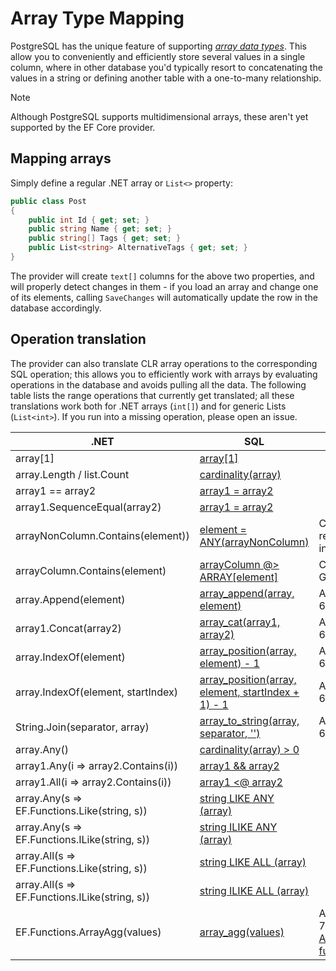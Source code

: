 # Array Type Mapping

PostgreSQL has the unique feature of supporting [*array data types*](https://www.postgresql.org/docs/current/static/arrays.html). This allow you to conveniently and efficiently store several values in a single column, where in other database you'd typically resort to concatenating the values in a string or defining another table with a one-to-many relationship.

> [!NOTE]
> Although PostgreSQL supports multidimensional arrays, these aren't yet supported by the EF Core provider.

## Mapping arrays

Simply define a regular .NET array or `List<>` property:

```c#
public class Post
{
    public int Id { get; set; }
    public string Name { get; set; }
    public string[] Tags { get; set; }
    public List<string> AlternativeTags { get; set; }
}
```

The provider will create `text[]` columns for the above two properties, and will properly detect changes in them - if you load an array and change one of its elements, calling `SaveChanges` will automatically update the row in the database accordingly.

## Operation translation

The provider can also translate CLR array operations to the corresponding SQL operation; this allows you to efficiently work with arrays by evaluating operations in the database and avoids pulling all the data. The following table lists the range operations that currently get translated; all these translations work both for .NET arrays (`int[]`) and for generic Lists (`List<int>`). If you run into a missing operation, please open an issue.

.NET                                          | SQL                                                                                                                                      | Notes
--------------------------------------------- | ---------------------------------------------------------------------------------------------------------------------------------------- | ----
array[1]                                      | [array[1]](https://www.postgresql.org/docs/current/static/arrays.html#ARRAYS-ACCESSING)                                                  |
array.Length / list.Count                     | [cardinality(array)](https://www.postgresql.org/docs/current/static/functions-array.html#ARRAY-FUNCTIONS-TABLE)                          |
array1 == array2                              | [array1 = array2](https://www.postgresql.org/docs/current/static/arrays.html)                                                            |
array1.SequenceEqual(array2)                  | [array1 = array2](https://www.postgresql.org/docs/current/static/arrays.html)                                                            |
arrayNonColumn.Contains(element))             | [element = ANY(arrayNonColumn)](https://www.postgresql.org/docs/current/static/functions-comparisons.html#AEN21104)                      | Can use regular index
arrayColumn.Contains(element)                 | [arrayColumn @> ARRAY\[element\]](https://www.postgresql.org/docs/current/functions-array.html#ARRAY-OPERATORS-TABLE)                    | Can use GIN index
array.Append(element)                         | [array_append(array, element)](https://www.postgresql.org/docs/current/functions-array.html#ARRAY-FUNCTIONS-TABLE)                       | Added in 6.0
array1.Concat(array2)                         | [array_cat(array1, array2)](https://www.postgresql.org/docs/current/functions-array.html#ARRAY-FUNCTIONS-TABLE)                          | Added in 6.0
array.IndexOf(element)                        | [array_position(array, element) - 1](https://www.postgresql.org/docs/current/functions-array.html#ARRAY-FUNCTIONS-TABLE)                 | Added in 6.0
array.IndexOf(element, startIndex)            | [array_position(array, element, startIndex + 1) - 1](https://www.postgresql.org/docs/current/functions-array.html#ARRAY-FUNCTIONS-TABLE) | Added in 6.0
String.Join(separator, array)                 | [array_to_string(array, separator, '')](https://www.postgresql.org/docs/current/functions-array.html#ARRAY-FUNCTIONS-TABLE)              | Added in 6.0
array.Any()                                   | [cardinality(array) > 0](https://www.postgresql.org/docs/current/static/functions-array.html#ARRAY-FUNCTIONS-TABLE)                      |
array1.Any(i => array2.Contains(i))           | [array1 && array2](https://www.postgresql.org/docs/current/functions-array.html#ARRAY-OPERATORS-TABLE)                                   |
array1.All(i => array2.Contains(i))           | [array1 <@ array2](https://www.postgresql.org/docs/current/functions-array.html#ARRAY-OPERATORS-TABLE)                                   |
array.Any(s => EF.Functions.Like(string, s))  | [string LIKE ANY (array)](https://www.postgresql.org/docs/current/functions-comparisons.html#id-1.5.8.30.16)                             |
array.Any(s => EF.Functions.ILike(string, s)) | [string ILIKE ANY (array)](https://www.postgresql.org/docs/current/functions-comparisons.html#id-1.5.8.30.16)                            |
array.All(s => EF.Functions.Like(string, s))  | [string LIKE ALL (array)](https://www.postgresql.org/docs/current/functions-comparisons.html#id-1.5.8.30.16)                             |
array.All(s => EF.Functions.ILike(string, s)) | [string ILIKE ALL (array)](https://www.postgresql.org/docs/current/functions-comparisons.html#id-1.5.8.30.16)                            |
EF.Functions.ArrayAgg(values)                 | [array_agg(values)](https://www.postgresql.org/docs/current/functions-aggregate.html#FUNCTIONS-AGGREGATE-TABLE)                          | Added in 7.0, See [Aggregate functions](translations.md#aggregate-functions).

